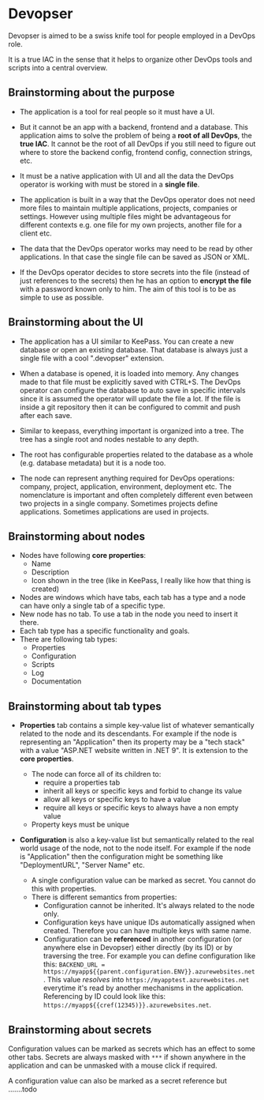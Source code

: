 # Devopser

Devopser is aimed to be a swiss knife tool for people employed in a DevOps role.

It is a true IAC in the sense that it helps to organize other DevOps tools and scripts into a central overview.

## Brainstorming about the purpose

- The application is a tool for real people so it must have a UI.

- But it cannot be an app with a backend, frontend and a database. This application aims to solve the problem of being a **root of all DevOps**, the **true IAC**. It cannot be the root of all DevOps if you still need to figure out where to store the backend config, frontend config, connection strings, etc.

- It must be a native application with UI and all the data the DevOps operator is working with must be stored in a **single file**.

- The application is built in a way that the DevOps operator does not need more files to maintain multiple applications,  projects, companies or settings. However using multiple files might be advantageous for different contexts e.g. one file for my own projects, another file for a client etc.

- The data that the DevOps operator works may need to be read by other applications. In that case the single file can be saved as JSON or XML.

- If the DevOps operator decides to store secrets into the file (instead of just references to the secrets) then he has an option to **encrypt the file** with a password known only to him. The aim of this tool is to be as simple to use as possible.

## Brainstorming about the UI

- The application has a UI similar to KeePass. You can create a new database or open an existing database. That database is always just a single file with a cool ".devopser" extension.

- When a database is opened, it is loaded into memory. Any changes made to that file must be explicitly saved with CTRL+S. The DevOps operator can configure the database to auto save in specific intervals since it is assumed the operator will update the file a lot. If the file is inside a git repository then it can be configured to commit and push after each save.

- Similar to keepass, everything important is organized into a tree. The tree has a single root and nodes nestable to any depth.

- The root has configurable properties related to the database as a whole (e.g. database metadata) but it is a node too.

- The node can represent anything required for DevOps operations: company, project, application, environment, deployment etc. The nomenclature is important and often completely different even between two projects in a single company. Sometimes projects define applications. Sometimes applications are used in projects.

## Brainstorming about nodes

- Nodes have following **core properties**:
  - Name
  - Description
  - Icon shown in the tree (like in KeePass, I really like how that thing is created)
- Nodes are windows which have tabs, each tab has a type and a node can have only a single tab of a specific type.
- New node has no tab. To use a tab in the node you need to insert it there.
- Each tab type has a specific functionality and goals.
- There are following tab types:
  - Properties
  - Configuration
  - Scripts
  - Log
  - Documentation

## Brainstorming about tab types

- **Properties** tab contains a simple key-value list of whatever semantically related to the node and its descendants. For example if the node is representing an "Application" then its property may be a "tech stack" with a value "ASP.NET website written in .NET 9". It is extension to the **core properties**.
  - The node can force all of its children to:
    - require a properties tab
    - inherit all keys or specific keys and forbid to change its value
    - allow all keys or specific keys to have a value
    - require all keys or specific keys to always have a non empty value
  - Property keys must be unique

- **Configuration** is also a key-value list but semantically related to the real world usage of the node, not to the node itself. For example if the node is "Application" then the configuration might be something like "DeploymentURL", "Server Name" etc.
  - A single configuration value can be marked as secret. You cannot do this with properties.
  - There is different semantics from properties:
    - Configuration cannot be inherited. It's always related to the node only.
    - Configuration keys have unique IDs automatically assigned when created. Therefore you can have multiple keys with same name.
    - Configuration can be **referenced** in another configuration (or anywhere else in Devopser) either directly (by its ID) or by traversing the tree. For example you can define configuration like this: `BACKEND_URL = https://myapp${{parent.configuration.ENV}}.azurewebsites.net`. This value *resolves* into `https://myapptest.azurewebsites.net` everytime it's read by another mechanisms in the application. Referencing by ID could look like this: `https://myapp${{cref(12345)}}.azurewebsites.net`.

## Brainstorming about secrets

Configuration values can be marked as secrets which has an effect to some other tabs. Secrets are always masked with `***` if shown anywhere in the application and can be unmasked with a mouse click if required.

A configuration value can also be marked as a secret reference but .......todo